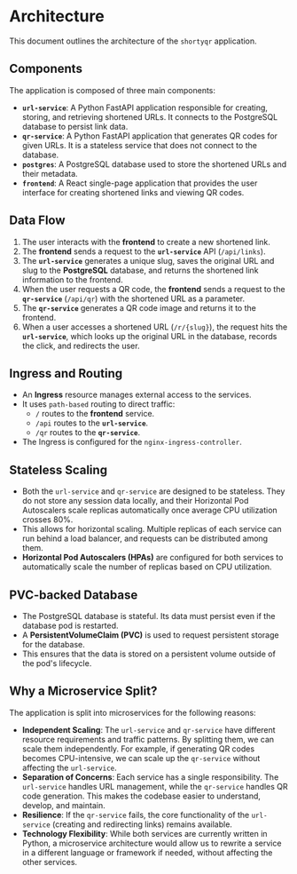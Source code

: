 # Architecture

This document outlines the architecture of the `shortyqr` application.

## Components

The application is composed of three main components:

*   **`url-service`**: A Python FastAPI application responsible for creating, storing, and retrieving shortened URLs. It connects to the PostgreSQL database to persist link data.
*   **`qr-service`**: A Python FastAPI application that generates QR codes for given URLs. It is a stateless service that does not connect to the database.
*   **`postgres`**: A PostgreSQL database used to store the shortened URLs and their metadata.
*   **`frontend`**: A React single-page application that provides the user interface for creating shortened links and viewing QR codes.

## Data Flow

1.  The user interacts with the **frontend** to create a new shortened link.
2.  The **frontend** sends a request to the **`url-service`** API (`/api/links`).
3.  The **`url-service`** generates a unique slug, saves the original URL and slug to the **PostgreSQL** database, and returns the shortened link information to the frontend.
4.  When the user requests a QR code, the **frontend** sends a request to the **`qr-service`** (`/api/qr`) with the shortened URL as a parameter.
5.  The **`qr-service`** generates a QR code image and returns it to the frontend.
6.  When a user accesses a shortened URL (`/r/{slug}`), the request hits the **`url-service`**, which looks up the original URL in the database, records the click, and redirects the user.

## Ingress and Routing

*   An **Ingress** resource manages external access to the services.
*   It uses `path-based` routing to direct traffic:
    *   `/` routes to the **frontend** service.
    *   `/api` routes to the **`url-service`**.
    *   `/qr` routes to the **`qr-service`**.
*   The Ingress is configured for the `nginx-ingress-controller`.

## Stateless Scaling

*   Both the `url-service` and `qr-service` are designed to be stateless. They do not store any session data locally, and their Horizontal Pod Autoscalers scale replicas automatically once average CPU utilization crosses 80%.
*   This allows for horizontal scaling. Multiple replicas of each service can run behind a load balancer, and requests can be distributed among them.
*   **Horizontal Pod Autoscalers (HPAs)** are configured for both services to automatically scale the number of replicas based on CPU utilization.

## PVC-backed Database

*   The PostgreSQL database is stateful. Its data must persist even if the database pod is restarted.
*   A **PersistentVolumeClaim (PVC)** is used to request persistent storage for the database.
*   This ensures that the data is stored on a persistent volume outside of the pod's lifecycle.

## Why a Microservice Split?

The application is split into microservices for the following reasons:

*   **Independent Scaling**: The `url-service` and `qr-service` have different resource requirements and traffic patterns. By splitting them, we can scale them independently. For example, if generating QR codes becomes CPU-intensive, we can scale up the `qr-service` without affecting the `url-service`.
*   **Separation of Concerns**: Each service has a single responsibility. The `url-service` handles URL management, while the `qr-service` handles QR code generation. This makes the codebase easier to understand, develop, and maintain.
*   **Resilience**: If the `qr-service` fails, the core functionality of the `url-service` (creating and redirecting links) remains available.
*   **Technology Flexibility**: While both services are currently written in Python, a microservice architecture would allow us to rewrite a service in a different language or framework if needed, without affecting the other services.
